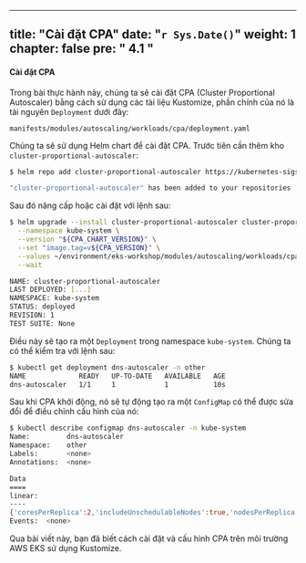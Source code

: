  ---
title: "Cài đặt CPA"
date: "`r Sys.Date()`"
weight: 1
chapter: false
pre: "<b> 4.1 </b>"
---

#### Cài đặt CPA

Trong bài thực hành này, chúng ta sẽ cài đặt CPA (Cluster Proportional Autoscaler) bằng cách sử dụng các tài liệu Kustomize, phần chính của nó là tài nguyên `Deployment` dưới đây:

```file
manifests/modules/autoscaling/workloads/cpa/deployment.yaml
```

Chúng ta sẽ sử dụng Helm chart để cài đặt CPA. Trước tiên cần thêm kho `cluster-proportional-autoscaler`:

```bash
$ helm repo add cluster-proportional-autoscaler https://kubernetes-sigs.github.io/cluster-proportional-autoscaler

"cluster-proportional-autoscaler" has been added to your repositories
```

Sau đó nâng cấp hoặc cài đặt với lệnh sau:

```bash
$ helm upgrade --install cluster-proportional-autoscaler cluster-proportional-autoscaler/cluster-proportional-autoscaler \
  --namespace kube-system \
  --version "${CPA_CHART_VERSION}" \
  --set "image.tag=v${CPA_VERSION}" \
  --values ~/environment/eks-workshop/modules/autoscaling/workloads/cpa/values.yaml \
  --wait

NAME: cluster-proportional-autoscaler
LAST DEPLOYED: [...]
NAMESPACE: kube-system
STATUS: deployed
REVISION: 1
TEST SUITE: None
```

Điều này sẽ tạo ra một `Deployment` trong namespace `kube-system`. Chúng ta có thể kiểm tra với lệnh sau:

```bash
$ kubectl get deployment dns-autoscaler -n other
NAME             READY   UP-TO-DATE   AVAILABLE   AGE
dns-autoscaler   1/1     1            1           10s
```

Sau khi CPA khởi động, nó sẽ tự động tạo ra một `ConfigMap` có thể được sửa đổi để điều chỉnh cấu hình của nó:

```bash
$ kubectl describe configmap dns-autoscaler -n kube-system
Name:         dns-autoscaler
Namespace:    other
Labels:       <none>
Annotations:  <none>

Data
====
linear:
----
{'coresPerReplica':2,'includeUnschedulableNodes':true,'nodesPerReplica':1,'preventSinglePointFailure':true,'min':1,'max':4}
Events:  <none>
```

Qua bài viết này, bạn đã biết cách cài đặt và cấu hình CPA trên môi trường AWS EKS sử dụng Kustomize.